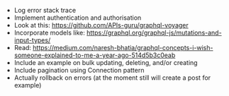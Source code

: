 * Log error stack trace
* Implement authentication and authorisation
* Look at this: https://github.com/APIs-guru/graphql-voyager
* Incorporate models like: https://graphql.org/graphql-js/mutations-and-input-types/
* Read: https://medium.com/naresh-bhatia/graphql-concepts-i-wish-someone-explained-to-me-a-year-ago-514d5b3c0eab
* Include an example on bulk updating, deleting, and/or creating
* Include pagination using Connection pattern
* Actually rollback on errors (at the moment still will create a post for example)
